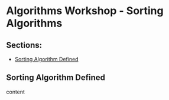 # Algorithms Workshop - Sorting Algorithms

## Sections:

* [Sorting Algorithm Defined](#sorting-algorithm-defined)

## Sorting Algorithm Defined

content